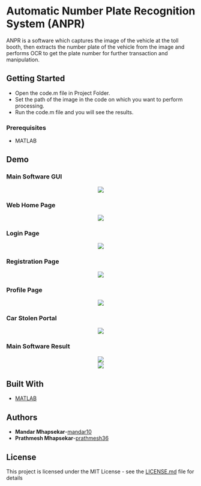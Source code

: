# Automatic Number Plate Recognition System (ANPR)

ANPR is a software which captures the image of the vehicle at the toll booth, then extracts the number plate of the vehicle from the image and performs OCR to get the plate number for further transaction and manipulation. 

## Getting Started

* Open the code.m file in Project Folder.
* Set the path of the image in the code on which you want to perform processing.
* Run the code.m file and you will see the results.

### Prerequisites

* MATLAB

## Demo

### Main Software GUI
<center><img src="SS/1.png"></center>

### Web Home Page
<center><img src="SS/2.png"></center>

### Login Page
<center><img src="SS/3.png"></center>

### Registration Page
<center><img src="SS/4.png"></center>

### Profile Page
<center><img src="SS/5.png"></center>

### Car Stolen Portal
<center><img src="SS/6.png"></center>

### Main Software Result
<center><img src="SS/7.png"></center>

<center><img src="SS/8.png"></center>

## Built With

* [MATLAB](https://www.mathworks.com/products/matlab.html)

## Authors

* **Mandar Mhapsekar**-[mandar10](https://github.com/mandar10)
* **Prathmesh Mhapsekar**-[prathmesh36](https://github.com/prathmesh36)

## License

This project is licensed under the MIT License - see the [LICENSE.md](LICENSE.md) file for details
